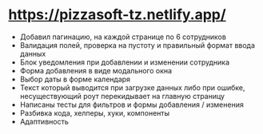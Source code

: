 # https://pizzasoft-tz.netlify.app/

- Добавил пагинацию, на каждой странице по 6 сотрудников
- ⁠Валидация полей, проверка на пустоту и правильный формат ввода данных
- ⁠Блок уведомления при добавлении и изменении сотрудника
- ⁠Форма добавления в виде модального окна
- ⁠Выбор даты в форме календаря
- ⁠Текст который выводится при загрузке данных либо при ошибке, несуществующий роут перекидывает на главную страницу
- ⁠Написаны тесты для фильтров и формы добавления / изменения
- ⁠Разбивка кода, хелперы, хуки, компоненты
- ⁠Адаптивность


